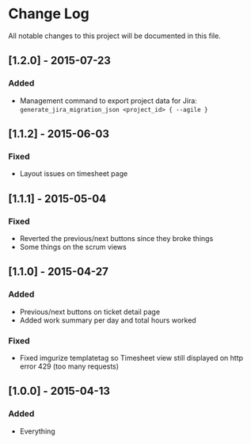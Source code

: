 # Change Log
All notable changes to this project will be documented in this file.

## [1.2.0] - 2015-07-23
### Added
- Management command to export project data for Jira:
  `generate_jira_migration_json <project_id> { --agile }`

## [1.1.2] - 2015-06-03
### Fixed
- Layout issues on timesheet page

## [1.1.1] - 2015-05-04
### Fixed
- Reverted the previous/next buttons since they broke things
- Some things on the scrum views

## [1.1.0] - 2015-04-27
### Added
- Previous/next buttons on ticket detail page
- Added work summary per day and total hours worked
### Fixed
- Fixed imgurize templatetag so Timesheet view still displayed on http error
  429 (too many requests)

## [1.0.0] - 2015-04-13
### Added
- Everything

